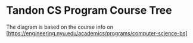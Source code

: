 # Tandon CS Program Course Tree

The diagram is based on the course info on [https://engineering.nyu.edu/academics/programs/computer-science-bs]
